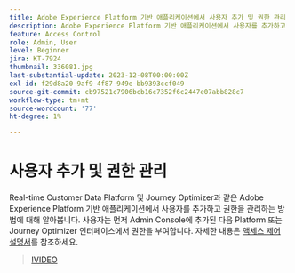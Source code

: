 ```yaml
---
title: Adobe Experience Platform 기반 애플리케이션에서 사용자 추가 및 권한 관리
description: Adobe Experience Platform 기반 애플리케이션에서 사용자를 추가하고 권한을 관리하는 방법을 알아봅니다.
feature: Access Control
role: Admin, User
level: Beginner
jira: KT-7924
thumbnail: 336081.jpg
last-substantial-update: 2023-12-08T00:00:00Z
exl-id: f29d8a20-9af9-4f87-949e-bb9393ccf049
source-git-commit: cb97521c7906bcb16c7352f6c2447e07abb828c7
workflow-type: tm+mt
source-wordcount: '77'
ht-degree: 1%

---
```


# 사용자 추가 및 권한 관리

Real-time Customer Data Platform 및 Journey Optimizer과 같은 Adobe Experience Platform 기반 애플리케이션에서 사용자를 추가하고 권한을 관리하는 방법에 대해 알아봅니다. 사용자는 먼저 Admin Console에 추가된 다음 Platform 또는 Journey Optimizer 인터페이스에서 권한을 부여합니다. 자세한 내용은 [액세스 제어 설명서](https://experienceleague.adobe.com/docs/experience-platform/access-control/home.html?lang=ko)를 참조하세요.

>[!VIDEO](https://video.tv.adobe.com/v/336081?learn=on)
